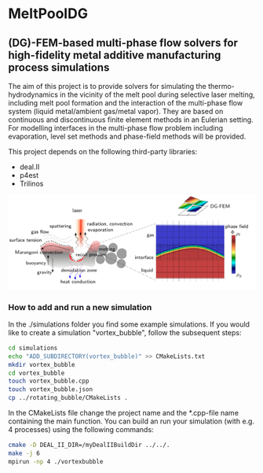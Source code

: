 # MeltPoolDG
## (DG)-FEM-based multi-phase flow solvers for high-fidelity metal additive manufacturing process simulations

The aim of this project is to provide solvers for simulating the thermo-hydrodynamics in the vicinity of the melt pool during selective laser melting, including melt pool formation and the interaction of the multi-phase flow system (liquid metal/ambient gas/metal vapor). They are based on continuous and discontinuous finite element methods in an Eulerian setting. For modelling interfaces in the multi-phase flow problem including evaporation, level set methods and phase-field methods will be provided.

This project depends on the following third-party libraries:

- deal.II
- p4est
- Trilinos

![alt text](doc/MeltPoolDG.png?raw=true)

### How to add and run a new simulation

In the ./simulations folder you find some example simulations. If you would like to create a simulation "vortex_bubble", follow the subsequent steps:

```bash
cd simulations
echo "ADD_SUBDIRECTORY(vortex_bubble)" >> CMakeLists.txt
mkdir vortex_bubble
cd vortex_bubble    
touch vortex_bubble.cpp
touch vortex_bubble.json
cp ../rotating_bubble/CMakeLists .
```
   
In the CMakeLists file change the project name and the *.cpp-file name containing the main function. You can build an run your simulation (with e.g. 4 processes) using the following commands:
   
```bash  
cmake -D DEAL_II_DIR=/myDealIIBuildDir ../../.
make -j 6 
mpirun -np 4 ./vortexbubble
```




